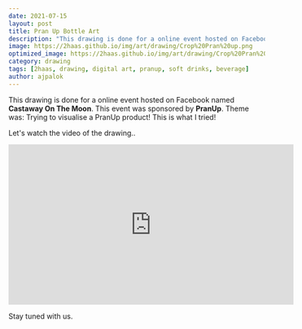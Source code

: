 ```yaml
---
date: 2021-07-15
layout: post
title: Pran Up Bottle Art
description: "This drawing is done for a online event hosted on Facebook named Castaway On The Moon powered by Pran Up"
image: https://2haas.github.io/img/art/drawing/Crop%20Pran%20up.png
optimized_image: https://2haas.github.io/img/art/drawing/Crop%20Pran%20up.png
category: drawing
tags: [2haas, drawing, digital art, pranup, soft drinks, beverage]
author: ajpalok
---
```


This drawing is done for a online event hosted on Facebook named **Castaway On The Moon**. This event was sponsored by **PranUp**. Theme was: Trying to visualise a PranUp product! 
This is what I tried!
  
Let's watch the video of the drawing.. 

 <iframe width="560" height="315" src="https://www.youtube-nocookie.com/embed/-fZkyVhqcXA" frameborder="0" allow="accelerometer; autoplay; encrypted-media; gyroscope; picture-in-picture" allowfullscreen></iframe>

Stay tuned with us.